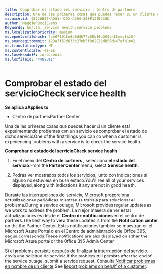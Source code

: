 ```yaml
---
title: Comprobar el estado del servicio | Centro de partners
description: Una de las primeras cosas que puedes hacer si un cliente está experimentando problemas con un servicio es comprobar el estado de dicho servicio.
ms.assetid: 05536BE7-A581-45D3-A390-2B9F139B5C6D
author: MaggiePucciEvans
Keywords: health, service health,service problems
ms.localizationpriority: medium
ms.openlocfilehash: 4ae671016e6d8d8b77c85b56e268b413cee5c28f
ms.sourcegitcommit: 123a7f53d633c27eb5f982926d856de47afb1042
ms.translationtype: MT
ms.contentlocale: es-ES
ms.lasthandoff: 10/09/2018
ms.locfileid: "4489311"
---
```

# <a name="check-service-health"></a><span data-ttu-id="7e08c-103">Comprobar el estado del servicio</span><span class="sxs-lookup"><span data-stu-id="7e08c-103">Check service health</span></span>

**<span data-ttu-id="7e08c-104">Se aplica a</span><span class="sxs-lookup"><span data-stu-id="7e08c-104">Applies to</span></span>**

-  <span data-ttu-id="7e08c-105">Centro de partners</span><span class="sxs-lookup"><span data-stu-id="7e08c-105">Partner Center</span></span>

<span data-ttu-id="7e08c-106">Una de las primeras cosas que puedes hacer si un cliente está experimentando problemas con un servicio es comprobar el estado de dicho servicio.</span><span class="sxs-lookup"><span data-stu-id="7e08c-106">One of the first things you can do when a customer is experiencing problems with a service is to check the service health.</span></span>

**<span data-ttu-id="7e08c-107">Comprobar el estado del servicio</span><span class="sxs-lookup"><span data-stu-id="7e08c-107">Check service health</span></span>**

1.  <span data-ttu-id="7e08c-108">En el menú del **Centro de partners** , selecciona **el estado del servicio**.</span><span class="sxs-lookup"><span data-stu-id="7e08c-108">From the **Partner Center** menu, select **Service health**.</span></span> 

2.  <span data-ttu-id="7e08c-109">Podrás ver mostrados todos los servicios, junto con indicaciones si alguno no estuviera en buen estado.</span><span class="sxs-lookup"><span data-stu-id="7e08c-109">You'll see all of your services displayed, along with indications if any are not in good health.</span></span> 

<span data-ttu-id="7e08c-110">Durante las interrupciones del servicio, Microsoft proporciona actualizaciones periódicas mientras se trabaja para solucionar el problema.</span><span class="sxs-lookup"><span data-stu-id="7e08c-110">During a service outage, Microsoft provides regular updates as we work to address the problem.</span></span> <span data-ttu-id="7e08c-111">La mejor manera de ver estas actualizaciones es desde el **Centro de notificaciones** en el centro de partners.</span><span class="sxs-lookup"><span data-stu-id="7e08c-111">The best way to view these updates is from the **Notification center** on the the Partner Center.</span></span> <span data-ttu-id="7e08c-112">Estas notificaciones también se muestran en el Microsoft Azure Portal o en el Centro de administración de Office 395, según corresponda.</span><span class="sxs-lookup"><span data-stu-id="7e08c-112">These notifications are also displayed on either the Microsoft Azure portal or the Office 395 Admin Center.</span></span>

<span data-ttu-id="7e08c-113">Si el problema persiste después de finalizar la interrupción del servicio, envía una solicitud de servicio.</span><span class="sxs-lookup"><span data-stu-id="7e08c-113">If the problem still persists after the end of the service outage, submit a service request.</span></span> <span data-ttu-id="7e08c-114">Consulta [Notificar problemas en nombre de un cliente](report-problems-on-behalf-of-a-customer.md).</span><span class="sxs-lookup"><span data-stu-id="7e08c-114">See [Report problems on behalf of a customer](report-problems-on-behalf-of-a-customer.md).</span></span>

 

 



